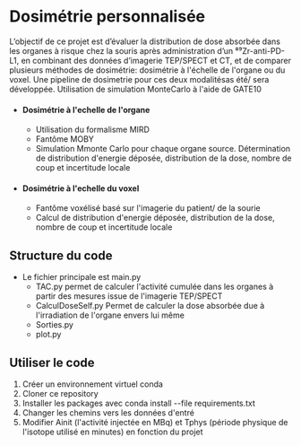 # Dosimétrie personnalisée
L’objectif de ce projet est d’évaluer la distribution de dose absorbée dans les organes à risque chez la souris après administration d’un ⁸⁹Zr-anti-PD-L1, en combinant des données d’imagerie TEP/SPECT et CT, et de comparer plusieurs méthodes de dosimétrie: dosimétrie à l'échelle de l'organe ou du voxel.
Une pipeline de dosimetrie pour ces deux modalitésas été/ sera développée.
Utilisation de simulation MonteCarlo à l'aide de GATE10

- #### Dosimétrie à l'echelle de l'organe
  - Utilisation du formalisme MIRD
  - Fantôme MOBY
  - Simulation Mmonte Carlo pour chaque organe source. Détermination de distribution d'energie déposée, distribution de la dose, nombre de coup et incertitude locale
    
- #### Dosimétrie à l'echelle du voxel
  - Fantôme voxélisé basé sur l'imagerie du patient/ de la sourie
  - Calcul de distribution d'energie déposée, distribution de la dose, nombre de coup et incertitude locale



## Structure du code
- Le fichier principale est main.py
  - TAC.py  permet de calculer l'activité cumulée dans les organes à partir des mesures issue de l'imagerie TEP/SPECT
  - CalculDoseSelf.py  Permet de calculer la dose absorbée due à l'irradiation de l'organe envers lui même
  - Sorties.py
  - plot.py




## Utiliser le code

1. Créer un environnement virtuel conda
2. Cloner ce repository
3. Installer les packages avec conda install --file requirements.txt
4. Changer les chemins vers les données d'entré
5. Modifier Ainit (l'activité injectée en MBq) et Tphys (période physique de l'isotope utilisé en minutes) en fonction du projet


